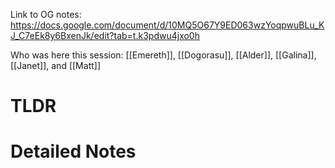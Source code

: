 Link to OG notes: https://docs.google.com/document/d/10MQ5O67Y9ED063wzYoqpwuBLu_KJ_C7eEk8y6BxenJk/edit?tab=t.k3pdwu4jxo0h

Who was here this session: [[Emereth]], [[Dogorasu]], [[Alder]], [[Galina]], [[Janet]], and [[Matt]]
# TLDR


# Detailed Notes
